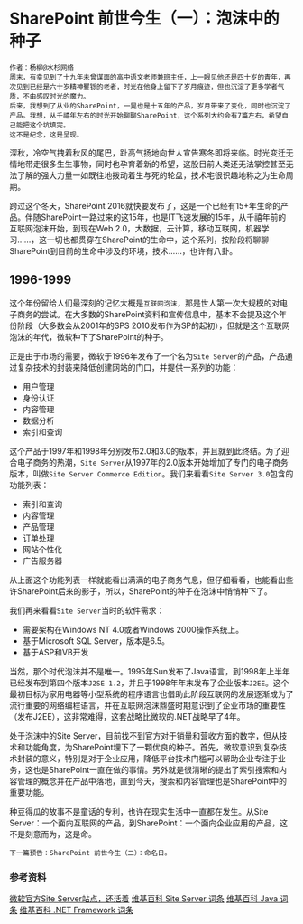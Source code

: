 # SharePoint 前世今生（一）：泡沫中的种子
    作者：杨柳@水杉网络
    周末，有幸见到了十九年未曾谋面的高中语文老师兼班主任，上一眼见他还是四十岁的青年，再次见到已经是六十岁精神矍铄的老者，时光在他身上留下了岁月痕迹，但也沉淀了更多学者气质，不由感叹时光的魔力。
    后来，我想到了从业的SharePoint，一晃也是十五年的产品，岁月带来了变化，同时也沉淀了产品。我想，从千禧年左右的时光开始聊聊SharePoint，这个系列大约会有7篇左右，希望自己能把这个坑填完。
    这不是纪念，这是呈现。

深秋，冷空气拽着秋风的尾巴，趾高气扬地向世人宣告寒冬即将来临。时光变迁无情地带走很多生生事物，同时也孕育着新的希望，这股目前人类还无法掌控甚至无法了解的强大力量一如既往地拨动着生与死的轮盘，技术宅很识趣地称之为生命周期。

跨过这个冬天，SharePoint 2016就快要发布了，这是一个已经有15+年生命的产品。伴随SharePoint一路过来的这15年，也是IT飞速发展的15年，从千禧年前的互联网泡沫开始，到现在Web 2.0，大数据，云计算，移动互联网，机器学习……，这一切也都贯穿在SharePoint的生命中，这个系列，按阶段将聊聊SharePoint到目前的生命中涉及的环境，技术……，也许有八卦。

## 1996-1999
这个年份留给人们最深刻的记忆大概是```互联网泡沫```，那是世人第一次大规模的对电子商务的尝试。在大多数的SharePoint资料和宣传信息中，基本不会提及这个年份阶段（大多数会从2001年的SPS 2010发布作为SP的起初），但就是这个互联网泡沫的年代，微软种下了SharePoint的种子。

正是由于市场的需要，微软于1996年发布了一个名为```Site Server```的产品，产品通过复杂技术的封装来降低创建网站的门口，并提供一系列的功能：

* 用户管理
* 身份认证
* 内容管理
* 数据分析
* 索引和查询

这个产品于1997年和1998年分别发布2.0和3.0的版本，并且就到此终结。为了迎合电子商务的热潮，```Site Server```从1997年的2.0版本开始增加了专门的电子商务版本，叫做```Site Server Commerce Edition```。我们来看看```Site Server 3.0```包含的功能列表：

* 索引和查询
* 内容管理
* 产品管理
* 订单处理
* 网站个性化
* 广告服务器

从上面这个功能列表一样就能看出满满的电子商务气息，但仔细看看，也能看出些许SharePoint后来的影子，所以，SharePoint的种子在泡沫中悄悄种下了。

我们再来看看```Site Server```当时的软件需求：

* 需要架构在Windows NT 4.0或者Windows 2000操作系统上。
* 基于Microsoft SQL Server，版本是6.5。
* 基于ASP和VB开发

当然，那个时代泡沫并不是唯一。1995年Sun发布了Java语言，到1998年上半年已经发布到第四个版本```J2SE 1.2```，并且于1998年年末发布了企业版本```J2EE```。这个最初目标为家用电器等小型系统的程序语言也借助此阶段互联网的发展逐渐成为了流行重要的网络编程语言，并在互联网泡沫鼎盛时期意识到了企业市场的重要性（发布J2EE），这非常难得，这套战略比微软的.NET战略早了4年。

处于泡沫中的Site Server，目前找不到官方对于销量和营收方面的数字，但从技术和功能角度，为SharePoint埋下了一颗优良的种子。首先，微软意识到复杂技术封装的意义，特别是对于企业应用，降低平台技术门槛可以帮助企业专注于业务，这也是SharePoint一直在做的事情。另外就是很清晰的提出了索引搜索和内容管理的概念并在产品中落地，直到今天，搜索和内容管理也是SharePoint中的重要功能。

种豆得瓜的故事不是童话的专利，也许在现实生活中一直都在发生。从Site Server：一个面向互联网的产品，到SharePoint：一个面向企业应用的产品，这不是刻意而为，这是命。

    下一篇预告：SharePoint 前世今生（二）：命名日。

### 参考资料
[微软官方Site Server站点，还活着][1]
[维基百科 Site Server 词条][2]
[维基百科 Java 词条][3]
[维基百科 .NET Framework 词条][4]


  [1]: https://msdn.microsoft.com/en-us/library/ms950401.aspx
  [2]: https://en.wikipedia.org/wiki/Microsoft_Site_Server
  [3]: https://zh.wikipedia.org/wiki/Java
  [4]: https://en.wikipedia.org/wiki/.NET_Framework_version_history